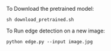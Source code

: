 To Download the pretrained model:
```
sh download_pretrained.sh
```

To Run edge detection on a new image:
```
python edge.py --input image.jpg 
```
